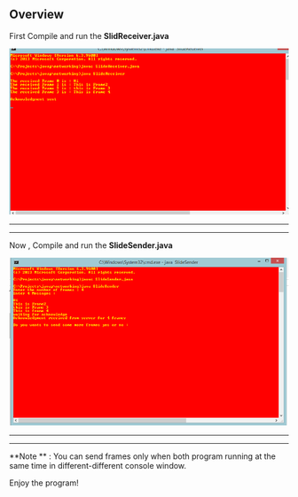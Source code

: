 ## Overview



First Compile and run the **SlidReceiver.java**

![SlidRreceiver.java](https://github.com/maniram-yadav/Java-Networking-Programs/blob/master/images/SlideReciever.png)

___
___
Now , Compile and run the **SlideSender.java**

![SlideSender.java](https://github.com/maniram-yadav/Java-Networking-Programs/blob/master/images/SlideSender.png)

___
___
**Note ** : You can send frames only when both program running at the same time in different-different
console window.

Enjoy the program!
